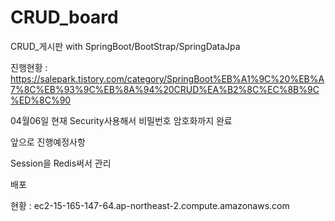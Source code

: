 # CRUD_board
CRUD_게시판 with SpringBoot/BootStrap/SpringDataJpa


진행현황 : https://salepark.tistory.com/category/SpringBoot%EB%A1%9C%20%EB%A7%8C%EB%93%9C%EB%8A%94%20CRUD%EA%B2%8C%EC%8B%9C%ED%8C%90

04월06일 현재 Security사용해서 비밀번호 암호화까지 완료

앞으로 진행예정사항

Session을 Redis써서 관리

배포

현황 : ec2-15-165-147-64.ap-northeast-2.compute.amazonaws.com
